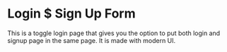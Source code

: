 # Login $ Sign Up Form

This is a toggle login page that gives you the option to put both login and signup page in the same page. It is made with modern UI.
